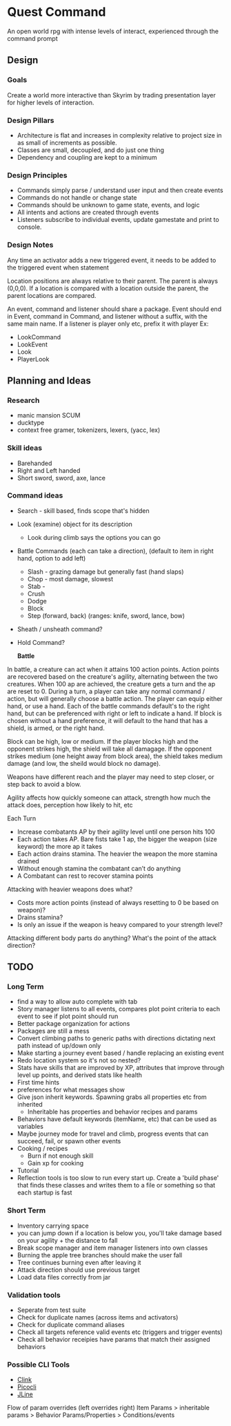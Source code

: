 # Quest Command

An open world rpg with intense levels of interact, experienced through the command prompt

## Design

### Goals

Create a world more interactive than Skyrim by trading presentation layer for higher levels of interaction.

### Design Pillars

* Architecture is flat and increases in complexity relative to project size in as small of increments as possible.
* Classes are small, decoupled, and do just one thing
* Dependency and coupling are kept to a minimum

### Design Principles

* Commands simply parse / understand user input and then create events
* Commands do not handle or change state
* Commands should be unknown to game state, events, and logic
* All intents and actions are created through events
* Listeners subscribe to individual events, update gamestate and print to console.

### Design Notes

Any time an activator adds a new triggered event, it needs to be added to the triggered event when statement

Location positions are always relative to their parent. The parent is always (0,0,0). If a location is compared with a location outside the parent, the parent locations are compared.

An event, command and listener should share a package. Event should end in Event, command in Command, and listener without a suffix, with the same main name. If a listener is player only etc, prefix it with player 
Ex: 
* LookCommand
* LookEvent
* Look
* PlayerLook

## Planning and Ideas

### Research
* manic mansion SCUM
* ducktype
* context free gramer, tokenizers, lexers, (yacc, lex)


### Skill ideas
* Barehanded
* Right and Left handed
* Short sword, sword, axe, lance

### Command ideas
* Search - skill based, finds scope that's hidden
* Look (examine) object for its description
  * Look during climb says the options you can go
* Battle Commands (each can take a direction), (default to item in right hand, option to add left)
  * Slash - grazing damage but generally fast (hand slaps)
  * Chop - most damage, slowest
  * Stab - 
  * Crush
  * Dodge
  * Block 
  * Step (forward, back) (ranges: knife, sword, lance, bow)
* Sheath / unsheath command?
* Hold Command?
  
  **Battle**
  
 In battle, a creature can act when it attains 100 action points. Action points are recovered based on the creature's agility, alternating between the two creatures. When 100 ap are achieved, the creature gets a turn and the ap are reset to 0. During a turn, a player can take any normal command / action, but will generally choose a battle action. The player can equip either hand, or use a hand. Each of the battle commands default's to the right hand, but can be preferenced with right or left to indicate a hand. If block is chosen without a hand preference, it will default to the hand that has a shield, is armed, or the right hand. 
 
 Block can be high, low or medium. If the player blocks high and the opponent strikes high, the shield will take all damagage. If the opponent strikes medium (one height away from block area), the shield takes medium damage (and low, the sheild would block no damage).
 
 Weapons have different reach and the player may need to step closer, or step back to avoid a blow.

Agility affects how quickly someone can attack, strength how much the attack does, perception how likely to hit, etc

Each Turn
* Increase combatants AP by their agility level until one person hits 100
* Each action takes AP. Bare fists take 1 ap, the bigger the weapon (size keyword) the more ap it takes
* Each action drains stamina. The heavier the weapon the more stamina drained
* Without enough stamina the combatant can’t do anything
* A Combatant can rest to recover stamina points


Attacking with heavier weapons does what?
* Costs more action points (instead of always resetting to 0 be based on weapon)?
* Drains stamina?
* Is only an issue if the weapon is heavy compared to your strength level?

Attacking different body parts do anything? What's the point of the attack direction?

## TODO

### Long Term

* find a way to allow auto complete with tab
* Story manager listens to all events, compares plot point criteria to each event to see if plot point should run
* Better package organization for actions
* Packages are still a mess
* Convert climbing paths to generic paths with directions dictating next path instead of up/down only
* Make starting a journey event based / handle replacing an existing event
* Redo location system so it's not so nested?
* Stats have skills that are improved by XP, attributes that improve through level up points, and derived stats like health
* First time hints
* preferences for what messages show
* Give json inherit keywords. Spawning grabs all properties etc from inherited
  * Inheritable has properties and behavior recipes and params
* Behaviors have default keywords (itemName, etc) that can be used as variables
* Maybe journey mode for travel and climb, progress events that can succeed, fail, or spawn other events
* Cooking / recipes
  * Burn if not enough skill
  * Gain xp for cooking
* Tutorial
* Reflection tools is too slow to run every start up. Create a 'build phase' that finds these classes and writes them to a file or something so that each startup is fast


### Short Term

* Inventory carrying space
* you can jump down if a location is below you, you'll take damage based on your agility + the distance to fall
* Break scope manager and item manager listeners into own classes
* Burning the apple tree branches should make the user fall
* Tree continues burning even after leaving it
* Attack direction should use previous target
* Load data files correctly from jar

### Validation tools

* Seperate from test suite
* Check for duplicate names (across items and activators)
* Check for duplicate command aliases
* Check all targets reference valid events etc (triggers and trigger events)
* Check all behavior receipies have params that match their assigned behaviors


### Possible CLI Tools
* [Clink](http://mridgers.github.io/clink/)
* [Picocli](https://github.com/remkop/picocli)
* [JLine](https://jline.github.io/)  

Flow of param overrides (left overrides right)
Item Params > inheritable params > Behavior Params/Properties > Conditions/events

